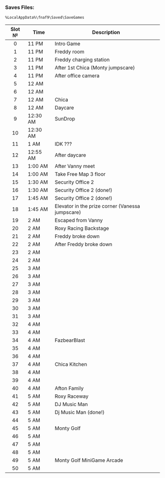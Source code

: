 ### Saves Files:
```
%LocalAppData%\fnaf9\Saved\SaveGames
```

| Slot № | Time | Description |
|:---:|---|---|
| 0 | 11 PM | Intro Game |
| 1 | 11 PM | Freddy room |
| 2 | 11 PM | Freddy charging station |
| 3 | 11 PM | After 1st Chica (Monty jumpscare)  |
| 4 | 11 PM | After office camera |
| 5 | 12 AM |  |
| 6 | 12 AM |  |
| 7 | 12 AM | Chica |
| 8 | 12 AM | Daycare |
| 9 | 12:30 AM | SunDrop |
| 10 | 12:30 AM |  |
| 11 | 1 AM | IDK ??? |
| 12 | 12:55 AM | After daycare |
| 13 | 1:00 AM | After Vanny meet |
| 14 | 1:00 AM | Take Free Map 3 floor |
| 15 | 1:30 AM | Security Office 2 |
| 16 | 1:30 AM | Security Office 2 (done!) |
| 17 | 1:45 AM | Security Office 2 (done!) |
| 18 | 1:45 AM | Elevator in the prize corner (Vanessa jumpscare) |
| 19 | 2 AM | Escaped from Vanny |
| 20 | 2 AM | Roxy Racing Backstage |
| 21 | 2 AM | Freddy broke down |
| 22 | 2 AM | After Freddy broke down |
| 23 | 2 AM |  |
| 24 | 2 AM |  |
| 25 | 3 AM |  |
| 26 | 3 AM |  |
| 27 | 3 AM |  |
| 28 | 3 AM |  |
| 29 | 3 AM |  |
| 30 | 3 AM |  |
| 31 | 3 AM |  |
| 32 | 4 AM |  |
| 33 | 4 AM |  |
| 34 | 4 AM | FazbearBlast |
| 35 | 4 AM |  |
| 36 | 4 AM |  |
| 37 | 4 AM | Chica Kitchen |
| 38 | 4 AM |  |
| 39 | 4 AM |  |
| 40 | 4 AM | Afton Family |
| 41 | 5 AM | Roxy Raceway |
| 42 | 5 AM | DJ Music Man |
| 43 | 5 AM | Dj Music Man (done!) |
| 44 | 5 AM |  |
| 45 | 5 AM | Monty Golf |
| 46 | 5 AM |  |
| 47 | 5 AM |  |
| 48 | 5 AM |  |
| 49 | 5 AM | Monty Golf MiniGame Arcade |
| 50 | 5 AM |  |
